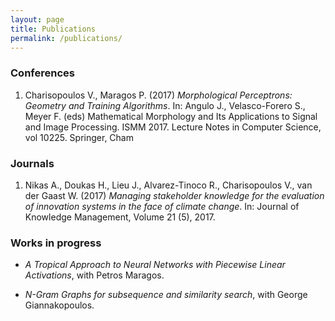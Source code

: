 ```yaml
---
layout: page
title: Publications
permalink: /publications/
---
```


### Conferences

1. Charisopoulos V., Maragos P. (2017)
   *Morphological Perceptrons: Geometry and Training Algorithms*.
   In: Angulo J., Velasco-Forero S., Meyer F. (eds)
   Mathematical Morphology and Its Applications to Signal and Image Processing. ISMM 2017.
   Lecture Notes in Computer Science, vol 10225. Springer, Cham

### Journals

1. Nikas A., Doukas H., Lieu J., Alvarez-Tinoco R., Charisopoulos V.,
   van der Gaast W. (2017)
   *Managing stakeholder knowledge for the evaluation of innovation systems in
   the face of climate change*.
   In: Journal of Knowledge Management, Volume 21 (5), 2017.

### Works in progress

* *A Tropical Approach to Neural Networks with Piecewise Linear Activations*, with Petros Maragos.

*  *N-Gram Graphs for subsequence and similarity search*, with George
   Giannakopoulos.
